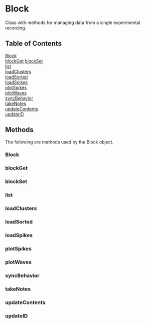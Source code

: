 # Block #

Class with methods for managing data from a single experimental recording.

## Table of Contents ##
[Block](#block-1)  
[blockGet](#blockget) 
[blockSet](#blockset)   
[list](#list)  
[loadClusters](#loadclusters)  
[loadSorted](#loadsorted)  
[loadSpikes](#loadspikes)  
[plotSpikes](#plotspikes)  
[plotWaves](#plotwaves)  
[syncBehavior](#syncbehavior)  
[takeNotes](#takenotes)  
[updateContents](#updatecontents)  
[updateID](#updateid)  

## Methods ##
The following are methods used by the Block object.

### Block ###

### blockGet ###

### blockSet ###

### list ###

### loadClusters ###

### loadSorted ###

### loadSpikes ###

### plotSpikes ###

### plotWaves ###

### syncBehavior ###

### takeNotes ###

### updateContents ###

### updateID ###